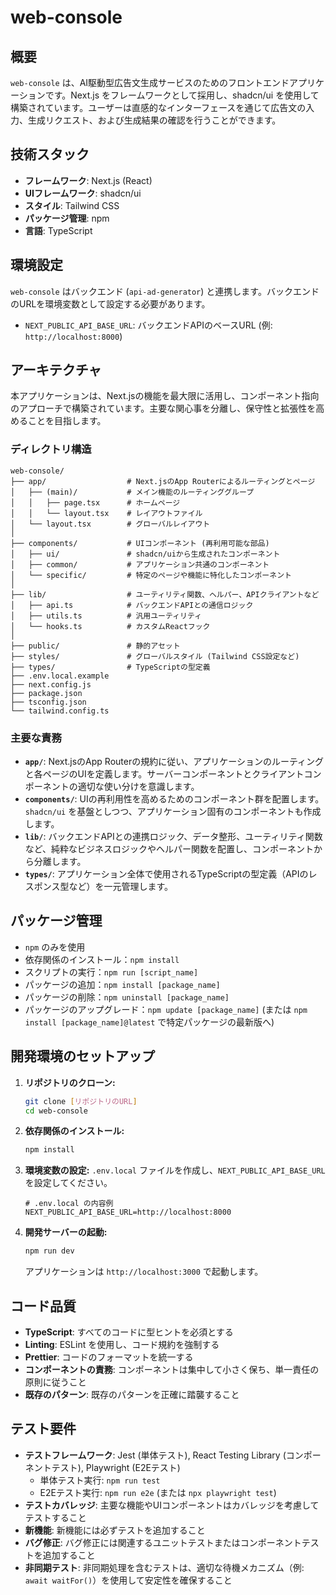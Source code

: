 # web-console

## 概要

`web-console` は、AI駆動型広告文生成サービスのためのフロントエンドアプリケーションです。Next.js をフレームワークとして採用し、shadcn/ui を使用して構築されています。ユーザーは直感的なインターフェースを通じて広告文の入力、生成リクエスト、および生成結果の確認を行うことができます。

## 技術スタック

* **フレームワーク**: Next.js (React)
* **UIフレームワーク**: shadcn/ui
* **スタイル**: Tailwind CSS
* **パッケージ管理**: npm
* **言語**: TypeScript

## 環境設定

`web-console` はバックエンド (`api-ad-generator`) と連携します。バックエンドのURLを環境変数として設定する必要があります。

* `NEXT_PUBLIC_API_BASE_URL`: バックエンドAPIのベースURL (例: `http://localhost:8000`)

## アーキテクチャ

本アプリケーションは、Next.jsの機能を最大限に活用し、コンポーネント指向のアプローチで構築されています。主要な関心事を分離し、保守性と拡張性を高めることを目指します。

### ディレクトリ構造

```
web-console/
├── app/                  # Next.jsのApp Routerによるルーティングとページ
│   ├── (main)/           # メイン機能のルーティンググループ
│   │   ├── page.tsx      # ホームページ
│   │   └── layout.tsx    # レイアウトファイル
│   └── layout.tsx        # グローバルレイアウト
│
├── components/           # UIコンポーネント (再利用可能な部品)
│   ├── ui/               # shadcn/uiから生成されたコンポーネント
│   ├── common/           # アプリケーション共通のコンポーネント
│   └── specific/         # 特定のページや機能に特化したコンポーネント
│
├── lib/                  # ユーティリティ関数、ヘルパー、APIクライアントなど
│   ├── api.ts            # バックエンドAPIとの通信ロジック
│   ├── utils.ts          # 汎用ユーティリティ
│   └── hooks.ts          # カスタムReactフック
│
├── public/               # 静的アセット
├── styles/               # グローバルスタイル (Tailwind CSS設定など)
├── types/                # TypeScriptの型定義
├── .env.local.example
├── next.config.js
├── package.json
├── tsconfig.json
└── tailwind.config.ts
```

### 主要な責務

* **`app/`**: Next.jsのApp Routerの規約に従い、アプリケーションのルーティングと各ページのUIを定義します。サーバーコンポーネントとクライアントコンポーネントの適切な使い分けを意識します。
* **`components/`**: UIの再利用性を高めるためのコンポーネント群を配置します。`shadcn/ui` を基盤としつつ、アプリケーション固有のコンポーネントも作成します。
* **`lib/`**: バックエンドAPIとの連携ロジック、データ整形、ユーティリティ関数など、純粋なビジネスロジックやヘルパー関数を配置し、コンポーネントから分離します。
* **`types/`**: アプリケーション全体で使用されるTypeScriptの型定義（APIのレスポンス型など）を一元管理します。

## パッケージ管理

* `npm` のみを使用
* 依存関係のインストール：`npm install`
* スクリプトの実行：`npm run [script_name]`
* パッケージの追加：`npm install [package_name]`
* パッケージの削除：`npm uninstall [package_name]`
* パッケージのアップグレード：`npm update [package_name]` (または `npm install [package_name]@latest` で特定パッケージの最新版へ)

## 開発環境のセットアップ

1.  **リポジトリのクローン:**
    ```bash
    git clone [リポジトリのURL]
    cd web-console
    ```
2.  **依存関係のインストール:**
    ```bash
    npm install
    ```
3.  **環境変数の設定:**
    `.env.local` ファイルを作成し、`NEXT_PUBLIC_API_BASE_URL` を設定してください。
    ```
    # .env.local の内容例
    NEXT_PUBLIC_API_BASE_URL=http://localhost:8000
    ```
4.  **開発サーバーの起動:**
    ```bash
    npm run dev
    ```
    アプリケーションは `http://localhost:3000` で起動します。

## コード品質

* **TypeScript**: すべてのコードに型ヒントを必須とする
* **Linting**: ESLint を使用し、コード規約を強制する
* **Prettier**: コードのフォーマットを統一する
* **コンポーネントの責務**: コンポーネントは集中して小さく保ち、単一責任の原則に従うこと
* **既存のパターン**: 既存のパターンを正確に踏襲すること

## テスト要件

* **テストフレームワーク**: Jest (単体テスト), React Testing Library (コンポーネントテスト), Playwright (E2Eテスト)
    * 単体テスト実行: `npm run test`
    * E2Eテスト実行: `npm run e2e` (または `npx playwright test`)
* **テストカバレッジ**: 主要な機能やUIコンポーネントはカバレッジを考慮してテストすること
* **新機能**: 新機能には必ずテストを追加すること
* **バグ修正**: バグ修正には関連するユニットテストまたはコンポーネントテストを追加すること
* **非同期テスト**: 非同期処理を含むテストは、適切な待機メカニズム（例: `await waitFor()`）を使用して安定性を確保すること
